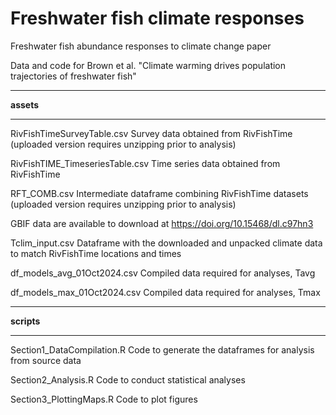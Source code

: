 # Freshwater fish climate responses

Freshwater fish abundance responses to climate change paper

Data and code for Brown et al. "Climate warming drives population trajectories of freshwater fish"


***

**assets**

***


RivFishTimeSurveyTable.csv Survey data obtained from RivFishTime (uploaded version requires unzipping prior to analysis)

RivFishTIME_TimeseriesTable.csv Time series data obtained from RivFishTime

RFT_COMB.csv Intermediate dataframe combining RivFishTime datasets (uploaded version requires unzipping prior to analysis)

GBIF data are available to download at  https://doi.org/10.15468/dl.c97hn3 

Tclim_input.csv Dataframe with the downloaded and unpacked climate data to match RivFishTime locations and times

df_models_avg_01Oct2024.csv Compiled data required for analyses, Tavg

df_models_max_01Oct2024.csv Compiled data required for analyses, Tmax

***

**scripts**

***

Section1_DataCompilation.R  Code to generate the dataframes for analysis from source data

Section2_Analysis.R  Code to conduct statistical analyses

Section3_PlottingMaps.R Code to plot figures
